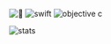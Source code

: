 
![](https://img.shields.io/badge/--1e1e1e)
![swift](https://img.shields.io/badge/-swift-1e1e1e)
![objective c](https://img.shields.io/badge/-objective_c-1e1e1e)

![stats](https://github-readme-stats.vercel.app/api?username=osmanyildirim&show_icons=false&theme=dark&title_color=5d5d5d&text_color=5d5d5d&bg_color=0d1116&border_color=0d1116)



